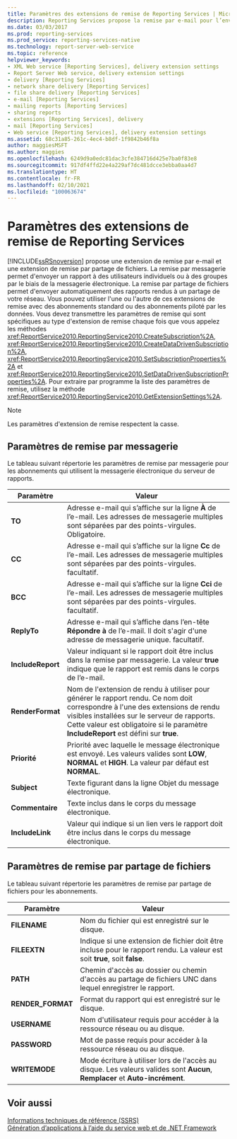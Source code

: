 ```yaml
---
title: Paramètres des extensions de remise de Reporting Services | Microsoft Docs
description: Reporting Services propose la remise par e-mail pour l’envoi de rapports aux utilisateurs et la remise par partage de fichiers pour l’envoi de rapports à un partage. Découvrez les paramètres d’extension de remise.
ms.date: 03/03/2017
ms.prod: reporting-services
ms.prod_service: reporting-services-native
ms.technology: report-server-web-service
ms.topic: reference
helpviewer_keywords:
- XML Web service [Reporting Services], delivery extension settings
- Report Server Web service, delivery extension settings
- delivery [Reporting Services]
- network share delivery [Reporting Services]
- file share delivery [Reporting Services]
- e-mail [Reporting Services]
- mailing reports [Reporting Services]
- sharing reports
- extensions [Reporting Services], delivery
- mail [Reporting Services]
- Web service [Reporting Services], delivery extension settings
ms.assetid: 68c31a85-261c-4ec4-b8df-1f9842b46f8a
author: maggiesMSFT
ms.author: maggies
ms.openlocfilehash: 6249d9a0edc81dac3cfe384716d425e7ba0f83e8
ms.sourcegitcommit: 917df4ffd22e4a229af7dc481dcce3ebba0aa4d7
ms.translationtype: HT
ms.contentlocale: fr-FR
ms.lasthandoff: 02/10/2021
ms.locfileid: "100063674"
---
```

# <a name="reporting-services-delivery-extension-settings"></a>Paramètres des extensions de remise de Reporting Services
  [!INCLUDE[ssRSnoversion](../../../includes/ssrsnoversion-md.md)] propose une extension de remise par e-mail et une extension de remise par partage de fichiers. La remise par messagerie permet d'envoyer un rapport à des utilisateurs individuels ou à des groupes par le biais de la messagerie électronique. La remise par partage de fichiers permet d'envoyer automatiquement des rapports rendus à un partage de votre réseau. Vous pouvez utiliser l'une ou l'autre de ces extensions de remise avec des abonnements standard ou des abonnements piloté par les données. Vous devez transmettre les paramètres de remise qui sont spécifiques au type d'extension de remise chaque fois que vous appelez les méthodes <xref:ReportService2010.ReportingService2010.CreateSubscription%2A>, <xref:ReportService2010.ReportingService2010.CreateDataDrivenSubscription%2A>, <xref:ReportService2010.ReportingService2010.SetSubscriptionProperties%2A> et <xref:ReportService2010.ReportingService2010.SetDataDrivenSubscriptionProperties%2A>. Pour extraire par programme la liste des paramètres de remise, utilisez la méthode <xref:ReportService2010.ReportingService2010.GetExtensionSettings%2A>.  
  
> [!NOTE]  
>  Les paramètres d'extension de remise respectent la casse.  
  
## <a name="e-mail-delivery-settings"></a>Paramètres de remise par messagerie  
 Le tableau suivant répertorie les paramètres de remise par messagerie pour les abonnements qui utilisent la messagerie électronique du serveur de rapports.  
  
|Paramètre|Valeur|  
|-------------|-----------|  
|**TO**|Adresse e-mail qui s’affiche sur la ligne **À** de l’e-mail. Les adresses de messagerie multiples sont séparées par des points-virgules. Obligatoire.|  
|**CC**|Adresse e-mail qui s’affiche sur la ligne **Cc** de l’e-mail. Les adresses de messagerie multiples sont séparées par des points-virgules. facultatif.|  
|**BCC**|Adresse e-mail qui s’affiche sur la ligne **Cci** de l’e-mail. Les adresses de messagerie multiples sont séparées par des points-virgules. facultatif.|  
|**ReplyTo**|Adresse e-mail qui s’affiche dans l’en-tête **Répondre à** de l’e-mail. Il doit s'agir d'une adresse de messagerie unique. facultatif.|  
|**IncludeReport**|Valeur indiquant si le rapport doit être inclus dans la remise par messagerie. La valeur **true** indique que le rapport est remis dans le corps de l’e-mail.|  
|**RenderFormat**|Nom de l'extension de rendu à utiliser pour générer le rapport rendu. Ce nom doit correspondre à l'une des extensions de rendu visibles installées sur le serveur de rapports. Cette valeur est obligatoire si le paramètre **IncludeReport** est défini sur **true**.|  
|**Priorité**|Priorité avec laquelle le message électronique est envoyé. Les valeurs valides sont **LOW**, **NORMAL** et **HIGH**. La valeur par défaut est **NORMAL**.|  
|**Subject**|Texte figurant dans la ligne Objet du message électronique.|  
|**Commentaire**|Texte inclus dans le corps du message électronique.|  
|**IncludeLink**|Valeur qui indique si un lien vers le rapport doit être inclus dans le corps du message électronique.|  
  
## <a name="file-share-delivery-settings"></a>Paramètres de remise par partage de fichiers  
 Le tableau suivant répertorie les paramètres de remise par partage de fichiers pour les abonnements.  
  
|Paramètre|Valeur|  
|-------------|-----------|  
|**FILENAME**|Nom du fichier qui est enregistré sur le disque.|  
|**FILEEXTN**|Indique si une extension de fichier doit être incluse pour le rapport rendu. La valeur est soit **true**, soit **false**.|  
|**PATH**|Chemin d'accès au dossier ou chemin d'accès au partage de fichiers UNC dans lequel enregistrer le rapport.|  
|**RENDER_FORMAT**|Format du rapport qui est enregistré sur le disque.|  
|**USERNAME**|Nom d'utilisateur requis pour accéder à la ressource réseau ou au disque.|  
|**PASSWORD**|Mot de passe requis pour accéder à la ressource réseau ou au disque.|  
|**WRITEMODE**|Mode écriture à utiliser lors de l'accès au disque. Les valeurs valides sont **Aucun**, **Remplacer** et **Auto-incrément**.|  
  
## <a name="see-also"></a>Voir aussi  
 [Informations techniques de référence &#40;SSRS&#41;](../../../reporting-services/technical-reference-ssrs.md)   
 [Génération d’applications à l’aide du service web et de .NET Framework](../../../reporting-services/report-server-web-service/net-framework/building-applications-using-the-web-service-and-the-net-framework.md)  
  
  
